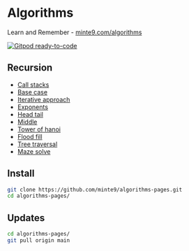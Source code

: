 # Algorithms

Learn and Remember - [minte9.com/algorithms](https://www.minte9.com/java/algorithms)

[![Gitpod ready-to-code](https://img.shields.io/badge/Gitpod-ready--to--code-blue?logo=gitpod)](https://gitpod.io/#https://github.com/minte9/algorithms)


## Recursion

- [Call stacks](main/recursion/README.md#call-stacks) 
- [Base case](#base-case) 
- [Iterative approach](#iterative-approach) 
- [Exponents](#exponents)
- [Head tail](#head-tail) 
- [Middle](#middle)
- [Tower of hanoi](#tower-of-hanoi)  
- [Flood fill](#flood-fill) 
- [Tree traversal](#tree-traversal)  
- [Maze solve](#maze-solve)  



## Install

~~~sh
git clone https://github.com/minte9/algorithms-pages.git
cd algorithms-pages/
~~~

## Updates

~~~sh
cd algorithms-pages/
git pull origin main
~~~
